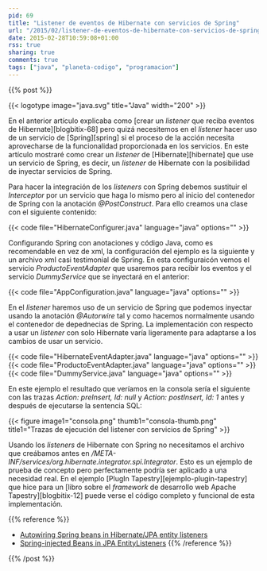 ```yaml
---
pid: 69
title: "Listener de eventos de Hibernate con servicios de Spring"
url: "/2015/02/listener-de-eventos-de-hibernate-con-servicios-de-spring/"
date: 2015-02-28T10:59:08+01:00
rss: true
sharing: true
comments: true
tags: ["java", "planeta-codigo", "programacion"]
---
```


{{% post %}}


{{< logotype image="java.svg" title="Java" width="200" >}}

En el anterior artículo explicaba como [crear un _listener_ que reciba eventos de Hibernate][blogbitix-68] pero quizá necesitemos en el _listener_ hacer uso de un servicio de [Spring][spring] si el proceso de la acción necesita aprovecharse de la funcionalidad proporcionada en los servicios. En este artículo mostraré como crear un _listener_ de [Hibernate][hibernate] que use un servicio de Spring, es decir, un _listener_ de Hibernate con la posibilidad de inyectar servicios de Spring.

Para hacer la integración de los _listeners_ con Spring debemos sustituir el _Interceptor_ por un servicio que haga lo mismo pero al inicio del contenedor de Spring con la anotación _@PostConstruct_. Para ello creamos una clase con el siguiente contenido:

{{< code file="HibernateConfigurer.java" language="java" options="" >}}

Configurando Spring con anotaciones y código Java, como es recomendable en vez de xml, la configuración del ejemplo es la siguiente y un archivo xml casi testimonial de Spring. En esta configuraicón vemos el servicio _ProductoEventAdapter_ que usaremos para recibir los eventos y el servicio _DummyService_ que se inyectará en el anterior:

{{< code file="AppConfiguration.java" language="java" options="" >}}

En el _listener_ haremos uso de un servicio de Spring que podemos inyectar usando la anotación _@Autorwire_ tal y como hacemos normalmente usando el contenedor de depednecias de Spring. La implementación con respecto a usar un _listener_ con solo Hibernate varía ligeramente para adaptarse a los cambios de usar un servicio.

{{< code file="HibernateEventAdapter.java" language="java" options="" >}}
{{< code file="ProductoEventAdapter.java" language="java" options="" >}}
{{< code file="DummyService.java" language="java" options="" >}}

En este ejemplo el resultado que veríamos en la consola sería el siguiente con las trazas _Action: preInsert, Id: null_ y _Action: postInsert, Id: 1_ antes y después de ejecutarse la sentencia SQL:

<div class="media">
	{{< figure
    	image1="consola.png" thumb1="consola-thumb.png" title1="Trazas de ejecución del listener con servicios de Spring" >}}
</div>

Usando los _listeners_ de Hibernate con Spring no necesitamos el archivo que creábamos antes en _/META-INF/services/org.hibernate.integrator.spi.Integrator_. Esto es un ejemplo de prueba de concepto pero perfectamente podría ser aplicado a una necesidad real. En el ejemplo [PlugIn Tapestry][ejemplo-plugin-tapestry] que hice para un [libro sobre el _framework_ de desarrollo web Apache Tapestry][blogbitix-12] puede verse el código completo y funcional de esta implementación.

{{% reference %}}

* [Autowiring Spring beans in Hibernate/JPA entity listeners](http://guylabs.ch/2014/02/22/autowiring-pring-beans-in-hibernate-jpa-entity-listeners/)
* [Spring-injected Beans in JPA EntityListeners](http://invariantproperties.com/2013/09/29/spring-injected-beans-in-jpa-entitylisteners/)
{{% /reference %}}

{{% /post %}}
